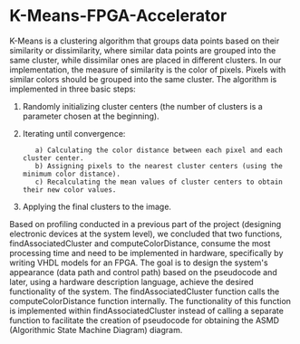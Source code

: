 # K-Means-FPGA-Accelerator
K-Means is a clustering algorithm that groups data points based on their similarity or dissimilarity, where similar data points are grouped into the same cluster, while dissimilar ones are placed in different clusters. In our implementation, the measure of similarity is the color of pixels. Pixels with similar colors should be grouped into the same cluster. The algorithm is implemented in three basic steps:

1) Randomly initializing cluster centers (the number of clusters is a parameter chosen at the beginning).

2) Iterating until convergence:

          a) Calculating the color distance between each pixel and each cluster center.
          b) Assigning pixels to the nearest cluster centers (using the minimum color distance).
          c) Recalculating the mean values of cluster centers to obtain their new color values.

3) Applying the final clusters to the image.

Based on profiling conducted in a previous part of the project (designing electronic devices at the system level), we concluded that two functions, findAssociatedCluster and computeColorDistance, consume the most processing time and need to be implemented in hardware, specifically by writing VHDL models for an FPGA. The goal is to design the system's appearance (data path and control path) based on the pseudocode and later, using a hardware description language, achieve the desired functionality of the system. The findAssociatedCluster function calls the computeColorDistance function internally. The functionality of this function is implemented within findAssociatedCluster instead of calling a separate function to facilitate the creation of pseudocode for obtaining the ASMD (Algorithmic State Machine Diagram) diagram.
